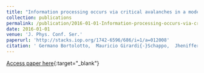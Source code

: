 ```yaml
---
title: "Information processing occurs via critical avalanches in a model of the primary visual cortex"
collection: publications
permalink: /publication/2016-01-01-Information-processing-occurs-via-critical-avalanches-in-a-model-of-the-primary-visual-cortex
date: 2016-01-01
venue: 'J. Phys. Conf. Ser.'
paperurl: 'http://stacks.iop.org/1742-6596/686/i=1/a=012008'
citation: ' Germano Bortolotto,  Mauricio Girardi{-}Schappo,  Jheniffer Gonsalves,  Leonel Pinto,  Marcelo Tragtenberg, &quot;Information processing occurs via critical avalanches in a model of the primary visual cortex.&quot; J. Phys. Conf. Ser., 2016.'
---
```

[Access paper here](http://stacks.iop.org/1742-6596/686/i=1/a=012008){:target="_blank"}
